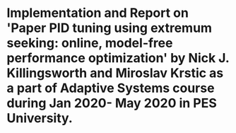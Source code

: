 # Implementation and Report on 'Paper PID tuning using extremum seeking: online, model-free performance optimization' by Nick J. Killingsworth and Miroslav Krstic as a part of Adaptive Systems course during Jan 2020- May 2020 in PES University.
